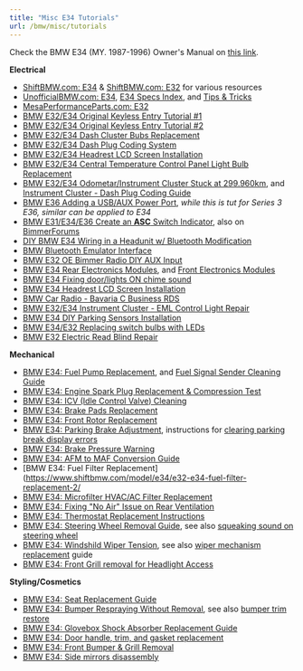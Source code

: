 ```yaml
---
title: "Misc E34 Tutorials"
url: /bmw/misc/tutorials
---
```


Check the BMW E34 (MY. 1987-1996) Owner's Manual on [this link](https://www.shiftbmw.com/model/e34/1987-1996-e34-owners-manual/).

**Electrical**

* [ShiftBMW.com: E34](https://www.shiftbmw.com/model/e34/) & [ShiftBMW.com: E32](https://www.shiftbmw.com/model/e32/) for various resources
* [UnofficialBMW.com: E34](http://www.unofficialbmw.com/e34.html), [E34 Specs Index](http://www.unofficialbmw.com/e34/index.html), and [Tips & Tricks](http://www.unofficialbmw.com/all.html)
* [MesaPerformanceParts.com: E32](http://mesaperformance.com/bmwfaqs.html)
* [BMW E32/E34 Original Keyless Entry Tutorial #1](https://www.shiftbmw.com/model/e32/keyless-entry/)
* [BMW E32/E34 Original Keyless Entry Tutorial #2](https://www.shiftbmw.com/model/e32/key-less-entry-version-2/)
* [BMW E32/E34 Dash Cluster Bubs Replacement](https://www.shiftbmw.com/model/e32/dash-cluster-bulbs/)
* [BMW E32/E34 Dash Plug Coding System](https://www.shiftbmw.com/model/e32/dash-plug-coding/)
* [BMW E32/E34 Headrest LCD Screen Installation](https://www.shiftbmw.com/model/e32/headrest-monitor-installation/)
* [BMW E32/E34 Central Temperature Control Panel Light Bulb Replacement](https://www.shiftbmw.com/model/e34/e34-temp-control-panel-light-bulbs/)
* [BMW E32/E34 Odometar/Instrument Cluster Stuck at 299.960km](https://www.shiftbmw.com/model/e34/299-960k-odometer/), and [Instrument Cluster - Dash Plug Coding Guide](https://www.shiftbmw.com/model/e34/299-960k-odometer/)
* [BMW E36 Adding a USB/AUX Power Port](http://www.unofficialbmw.com/john/e36_usb_power.html), _while this is tut for Series 3 E36, similar can be applied to E34_
* [BMW E31/E34/E36 Create an **ASC** Switch Indicator](http://www.unofficialbmw.com/john/asc_switch.html), also on [BimmerForums](https://www.bimmerforums.com/forum/showthread.php?1501381-DIY-ASC-Switch-Stealth-Alarm-LED-and-Valet-Button)
* [DIY BMW E34 Wiring in a Headunit w/ Bluetooth Modification](https://www.bimmerforums.com/forum/showthread.php?2195008-DIY-Wiring-in-a-Headunit-(With-Bluetooth-Modification))
* [BMW Bluetooth Emulator Interface](https://maakbaas.com/bluetooth-cd-changer-emulator/logs/the-final-hardware/)
* [BMW E32 OE Bimmer Radio DIY AUX Input](https://www.bimmerforums.com/forum/showthread.php?2066503-DIY-How-To-gt-Make-quot-AUX-INPUT-quot-in-OE-Bimmer-Radio-with-no-pinouts)
* [BMW E34 Rear Electronics Modules](https://www.shiftbmw.com/model/e34/rear-electronics-modules-2/), and [Front Electronics Modules](https://www.shiftbmw.com/model/e34/front-electronics-modules-2/)
* [BMW E34 Fixing door/lights ON chime sound](https://www.shiftbmw.com/model/e34/bmw-door-chime-repair/)
* [BMW E34 Headrest LCD Screen Installation](https://www.shiftbmw.com/model/e34/headrest-lcd-screen-installation-3/)
* [BMW Car Radio - Bavaria C Business RDS](https://www.shiftbmw.com/model/e32/bmw-car-audio-bavaria-c-business-rds/)
* [BMW E32/E34 Instrument Cluster - EML Control Light Repair](https://www.shiftbmw.com/model/e32/eml-control-light/)
* [BMW E34 DIY Parking Sensors Installation](http://www.bimmerboard.com/forums/posts/747559)
* [BMW E34/E32 Replacing switch bulbs with LEDs](https://www.evansweb.info/2003/01/18/replacing-switch-bulbs-with-leds/)
* [BMW E32 Electric Read Blind Repair](https://www.evansweb.info/2003/01/18/electric-rear-blind-repair/)

**Mechanical**

* [BMW E34: Fuel Pump Replacement](https://www.shiftbmw.com/model/e34/fuel-pump-replacement-2/), and [Fuel Signal Sender Cleaning Guide](https://www.shiftbmw.com/model/e34/fuel-sender-cleaning-2/)
* [BMW E34: Engine Spark Plug Replacement & Compression Test](https://www.shiftbmw.com/model/e34/spark-plug-replacement-compression-test-6/)
* [BMW E34: ICV (Idle Control Valve) Cleaning](https://www.shiftbmw.com/model/e34/icv-idle-control-valve-cleaning/)
* [BMW E34: Brake Pads Replacement](https://www.shiftbmw.com/model/e34/brake-pads-2/)
* [BMW E34: Front Rotor Replacement](https://www.shiftbmw.com/model/e34/e34-front-rotor-replacement/)
* [BMW E34: Parking Brake Adjustment](https://www.shiftbmw.com/model/e34/e34-parking-brake-adjustment/), instructions for [clearing parking break display errors](https://www.shiftbmw.com/model/e34/e34-parking-brake-error/)
* [BMW E34: Brake Pressure Warning](https://www.shiftbmw.com/model/e34/brake-pressure-warning-2/)
* [BMW E34: AFM to MAF Conversion Guide](https://www.shiftbmw.com/model/e34/e34-afm-maf-conversion/)
* [BMW E34: Fuel Filter Replacement](https://www.shiftbmw.com/model/e34/e32-e34-fuel-filter-replacement-2/
* [BMW E34: Microfilter HVAC/AC Filter Replacement](https://www.shiftbmw.com/model/e34/microfilter-replacement/)
* [BMW E34: Fixing "No Air" Issue on Rear Ventilation](https://www.shiftbmw.com/model/e34/rear-ventilation-2/)
* [BMW E34: Thermostat Replacement Instructions](https://www.evansweb.info/2003/01/18/thermostat-replacement/)
* [BMW E34: Steering Wheel Removal Guide](https://www.shiftbmw.com/model/e34/steering-wheel-removal-2/), see also [squeaking sound on steering wheel](https://www.shiftbmw.com/model/e34/squeaking-steering-wheel-11/)
* [BMW E34: Windshild Wiper Tension](https://www.shiftbmw.com/model/e34/wiper-tensioner-2/), see also [wiper mechanism replacement](https://www.shiftbmw.com/model/e34/wiper-mechanism-replacement-2/) guide
* [BMW E34: Front Grill removal for Headlight Access](https://web.archive.org/web/20151002090200/http://home.comcast.net/~winstonfong/repairpagessite2/frontgrillremoval.htm)

**Styling/Cosmetics**

* [BMW E34: Seat Replacement Guide](https://www.shiftbmw.com/model/e34/seat-swapping-2/)
* [BMW E34: Bumper Respraying Without Removal](https://www.shiftbmw.com/model/e34/bumper-respray-2/), see also [bumper trim restore](https://www.shiftbmw.com/model/e34/bumper-trim-restore/)
* [BMW E34: Glovebox Shock Absorber Replacement Guide](https://www.shiftbmw.com/model/e34/e34-glove-box-shock-absorber/)
* [BMW E34: Door handle, trim, and gasket replacement](https://www.shiftbmw.com/model/e34/door-handle-trim-and-gasket-replacement/)
* [BMW E34: Front Bumper & Grill Removal](https://www.shiftbmw.com/model/e34/e34-front-grill-and-bumper-removal/)
* [BMW E34: Side mirrors disassembly](https://www.shiftbmw.com/model/e34/side-view-mirror-disassembly-2/)